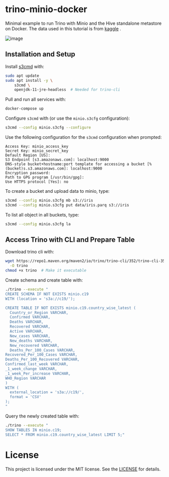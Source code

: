 # trino-minio-docker

Minimal example to run Trino with Minio and the Hive standalone metastore on Docker. The data used in this tutorial is from [kaggle](https://www.kaggle.com/datasets/imdevskp/corona-virus-report) .  


![image](https://github.com/toema/G-covid-pipeline/assets/24652738/8996718c-d135-4818-ac81-4104e790623a)


## Installation and Setup

Install [s3cmd](https://s3tools.org/s3cmd) with:

```bash
sudo apt update
sudo apt install -y \
    s3cmd \
    openjdk-11-jre-headless  # Needed for trino-cli
```

Pull and run all services with:

```bash
docker-compose up
```

Configure `s3cmd` with (or use the `minio.s3cfg` configuration):

```bash
s3cmd --config minio.s3cfg --configure
```

Use the following configuration for the `s3cmd` configuration when prompted:

```
Access Key: minio_access_key
Secret Key: minio_secret_key
Default Region [US]:
S3 Endpoint [s3.amazonaws.com]: localhost:9000
DNS-style bucket+hostname:port template for accessing a bucket [%(bucket)s.s3.amazonaws.com]: localhost:9000
Encryption password:
Path to GPG program [/usr/bin/gpg]:
Use HTTPS protocol [Yes]: no
```

To create a bucket and upload data to minio, type:

```bash
s3cmd --config minio.s3cfg mb s3://iris
s3cmd --config minio.s3cfg put data/iris.parq s3://iris
```
To list all object in all buckets, type:

```bash
s3cmd --config minio.s3cfg la
```

## Access Trino with CLI and Prepare Table

Download trino cli with:

```bash
wget https://repo1.maven.org/maven2/io/trino/trino-cli/352/trino-cli-351-executable.jar \
  -O trino
chmod +x trino  # Make it executable
```

Create schema and create table with:

```bash
./trino --execute "
CREATE SCHEMA IF NOT EXISTS minio.c19
WITH (location = 's3a://c19/');

CREATE TABLE IF NOT EXISTS minio.c19.country_wise_latest (
  Country_or_Region VARCHAR,
  Confirmed VARCHAR,
  Deaths VARCHAR,
  Recovered VARCHAR,
  Active VARCHAR,
  New_cases VARCHAR,
  New_deaths VARCHAR,
  New_recovered VARCHAR,
  Deaths_Per_100_Cases VARCHAR,
Recovered_Per_100_Cases VARCHAR,
Deaths_Per_100_Recovered VARCHAR,
Confirmed_last_week VARCHAR,
_1_week_change VARCHAR,
_1_week_Per_increase VARCHAR,
WHO_Region VARCHAR
)
WITH (
  external_location = 's3a://c19/',
  format = 'CSV'
);
"
```

Query the newly created table with:

```bash
./trino --execute "
SHOW TABLES IN minio.c19;
SELECT * FROM minio.c19.country_wise_latest LIMIT 5;"
```

# License

This project is licensed under the MIT license. See the [LICENSE](LICENSE) for details.

